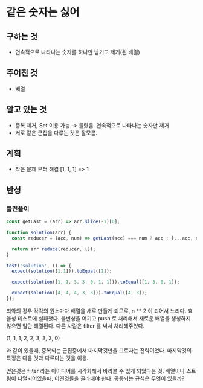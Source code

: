 # 같은 숫자는 싫어

## 구하는 것
- 연속적으로 나타나는 숫자를 하나만 남기고 제거(된 배열)

## 주어진 것
- 배열

## 알고 있는 것
- 중복 제거, Set 이용 가능
-> 틀렸음. 연속적으로 나타나는 숫자만 제거
- 서로 같은 군집을 다루는 것은 잘모름.

## 계획
- 작은 문제 부터 해결 [1, 1, 1] => 1

## 반성
### 틀린풀이
```javascript
const getLast = (arr) => arr.slice(-1)[0];

function solution(arr) {
  const reducer = (acc, num) => getLast(acc) === num ? acc : [...acc, num]; // n ** 2

  return arr.reduce(reducer, []);
}

test('solution', () => {
  expect(solution([1,1])).toEqual([1]);

  expect(solution([1, 1, 3, 3, 0, 1, 1])).toEqual([1, 3, 0, 1]);

  expect(solution([4, 4, 4, 3, 3])).toEqual([4, 3]);
});
```
최악의 경우 각각의 원소마다 배열을 새로 만들게 되므로, n ** 2 이 되어서 느리다.
효율성 테스트에 실패했다.
불변성을 어기고 push 로 처리해서 새로운 배열을 생성하지 않으면 일단 해결된다. 
다른 사람은 filter 를 써서 처리해주었다.

(1, 1, 1, 2, 2, 3, 3, 3, 0)

과 같이 있을때, 중복되는 군집중에서 마지막것만을 고르자는 전략이었다.
마지막것의 특징은 다음 것과 다르다는 것을 이용.

얻은것은 filter 라는 아이디어를 시각화해서 바라볼 수 있게 되었다는 것.
배열이나 스트림이 나열되어있을때, 어떤것들을 골라내야 한다. 
공통되는 규칙은 무엇이 있을까? 